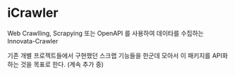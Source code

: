 # iCrawler

Web Crawlling, Scrapying 또는 OpenAPI 를 사용하여 데이타를 수집하는 Innovata-Crawler

기존 개별 프로젝트들에서 구현했던 스크랩 기능들을 한군데 모아서 이 패키지를 API화 하는 것을 목표로 한다. (계속 추가 중)
